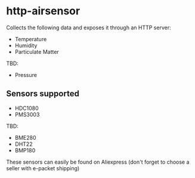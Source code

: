 # http-airsensor
Collects the following data and exposes it through an HTTP server:
* Temperature
* Humidity
* Particulate Matter

TBD:
* Pressure


## Sensors supported
* HDC1080
* PMS3003 

TBD:
* BME280
* DHT22
* BMP180

These sensors can easily be found on Aliexpress (don't forget to choose a seller with e-packet shipping)
